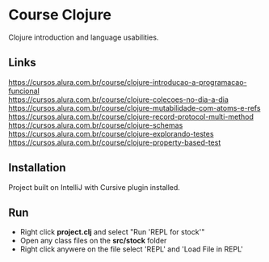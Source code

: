 # Course Clojure

Clojure introduction and language usabilities.

## Links
https://cursos.alura.com.br/course/clojure-introducao-a-programacao-funcional  
https://cursos.alura.com.br/course/clojure-colecoes-no-dia-a-dia  
https://cursos.alura.com.br/course/clojure-mutabilidade-com-atoms-e-refs  
https://cursos.alura.com.br/course/clojure-record-protocol-multi-method  
https://cursos.alura.com.br/course/clojure-schemas  
https://cursos.alura.com.br/course/clojure-explorando-testes  
https://cursos.alura.com.br/course/clojure-property-based-test  

## Installation

Project built on IntelliJ with Cursive plugin installed.

## Run

- Right click __project.clj__ and select "Run 'REPL for stock'"
- Open any class files on the __src/stock__ folder
- Right click anywere on the file select 'REPL' and 'Load File in REPL'
